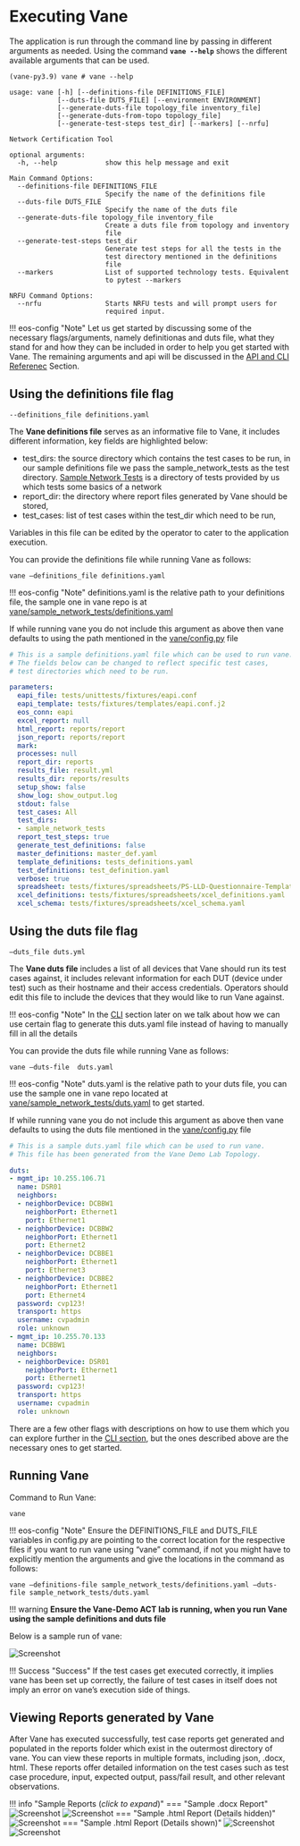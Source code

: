 # Executing Vane

The application is run through the command line by passing in
different arguments as needed. Using the command **```vane --help```**
shows the different available arguments that can be used.

```text
(vane-py3.9) vane # vane --help

usage: vane [-h] [--definitions-file DEFINITIONS_FILE]
            [--duts-file DUTS_FILE] [--environment ENVIRONMENT]
            [--generate-duts-file topology_file inventory_file]
            [--generate-duts-from-topo topology_file]
            [--generate-test-steps test_dir] [--markers] [--nrfu]

Network Certification Tool

optional arguments:
  -h, --help            show this help message and exit

Main Command Options:
  --definitions-file DEFINITIONS_FILE
                        Specify the name of the definitions file
  --duts-file DUTS_FILE
                        Specify the name of the duts file
  --generate-duts-file topology_file inventory_file
                        Create a duts file from topology and inventory
                        file
  --generate-test-steps test_dir
                        Generate test steps for all the tests in the
                        test directory mentioned in the definitions
                        file
  --markers             List of supported technology tests. Equivalent
                        to pytest --markers

NRFU Command Options:
  --nrfu                Starts NRFU tests and will prompt users for
                        required input.
```

!!! eos-config "Note"
    Let us get started by discussing some of the necessary flags/arguments,
    namely definitionas and duts file, what they stand for and how they can
    be included in order to help you get started with Vane.
    The remaining arguments and api will be discussed in the
    [API and CLI Referenec](../api_cli/cli.md) Section.

## Using the definitions file flag

``` text
--definitions_file definitions.yaml
```

The **Vane definitions file** serves as an informative file to Vane,
it includes different information, key fields are highlighted below:

- test_dirs: the source directory which contains the test cases to be run, in our
  sample definitions file we pass the sample_network_tests as the test directory.
  [Sample Network Tests](https://github.com/aristanetworks/vane/tree/develop/sample_network_tests)
  is a directory of tests provided by us which tests some basics of a network
- report_dir: the directory where report files generated by Vane should be stored,
- test_cases:  list of test cases within the test_dir which need to be run,

Variables in this file can be edited by the operator to cater to the application
execution.

You can provide the definitions file while running Vane as follows:

``` text
vane –definitions_file definitions.yaml
```

!!! eos-config "Note"
    definitions.yaml is the relative path to your definitions file,
    the sample one in vane repo is at
    [vane/sample_network_tests/definitions.yaml](<https://github.com/aristanetworks/vane/blob/develop/sample_network_tests/definitions.yaml>)

If while running vane you do not include this argument as above then
vane defaults to using the path mentioned in the
[vane/config.py](https://github.com/aristanetworks/vane/blob/develop/vane/config.py)
file

``` yaml title=" Sample definitions.yaml" hl_lines="14 20 21 22"
# This is a sample definitions.yaml file which can be used to run vane.
# The fields below can be changed to reflect specific test cases,
# test directories which need to be run.

parameters:
  eapi_file: tests/unittests/fixtures/eapi.conf
  eapi_template: tests/fixtures/templates/eapi.conf.j2
  eos_conn: eapi
  excel_report: null
  html_report: reports/report
  json_report: reports/report
  mark: 
  processes: null
  report_dir: reports
  results_file: result.yml
  results_dir: reports/results
  setup_show: false
  show_log: show_output.log
  stdout: false
  test_cases: All
  test_dirs: 
  - sample_network_tests
  report_test_steps: true
  generate_test_definitions: false
  master_definitions: master_def.yaml
  template_definitions: tests_definitions.yaml
  test_definitions: test_definition.yaml
  verbose: true
  spreadsheet: tests/fixtures/spreadsheets/PS-LLD-Questionnaire-Template.xlsx
  xcel_definitions: tests/fixtures/spreadsheets/xcel_definitions.yaml
  xcel_schema: tests/fixtures/spreadsheets/xcel_schema.yaml

```

## Using the duts file flag

``` text
–duts_file duts.yml
```

The **Vane duts file** includes a list of all devices that Vane should
run its test cases against, it includes relevant information for each DUT
(device under test) such as their hostname and their access credentials.
Operators should edit this file to include the devices that they would
like to run Vane against.

!!! eos-config "Note"
    In the [CLI](../api_cli/cli.md#using-the----generate-duts-file-flag)
    section later on we talk about how
    we can use certain flag to generate this duts.yaml file instead of having
    to manually fill in all the details

You can provide the duts file while running Vane as follows:

``` text
vane –duts-file  duts.yaml
```

!!! eos-config "Note"
    duts.yaml is the relative path to your duts file,
    you can use the sample one in vane repo located at
    [vane/sample_network_tests/duts.yaml](<https://github.com/aristanetworks/vane/blob/develop/sample_network_tests/duts.yaml>)
    to get started.

If while running vane you do not include this argument as
above then vane defaults to using the duts file mentioned in the
[vane/config.py](https://github.com/aristanetworks/vane/blob/develop/vane/config.py)
file

``` yaml title=" Sample duts.yaml" hl_lines="5-23"
# This is a sample duts.yaml file which can be used to run vane.
# This file has been generated from the Vane Demo Lab Topology.

duts:
- mgmt_ip: 10.255.106.71
  name: DSR01
  neighbors:
  - neighborDevice: DCBBW1
    neighborPort: Ethernet1
    port: Ethernet1
  - neighborDevice: DCBBW2
    neighborPort: Ethernet1
    port: Ethernet2
  - neighborDevice: DCBBE1
    neighborPort: Ethernet1
    port: Ethernet3
  - neighborDevice: DCBBE2
    neighborPort: Ethernet1
    port: Ethernet4
  password: cvp123!
  transport: https
  username: cvpadmin
  role: unknown
- mgmt_ip: 10.255.70.133
  name: DCBBW1
  neighbors:
  - neighborDevice: DSR01
    neighborPort: Ethernet1
    port: Ethernet1
  password: cvp123!
  transport: https
  username: cvpadmin
  role: unknown
```

There are a few other flags with descriptions on how to use them
which you can explore further in the [CLI section](../api_cli/cli.md),
but the ones described above are the necessary ones to get started.

## Running Vane

Command to Run Vane:

``` text
vane
```

!!! eos-config "Note"
    Ensure the DEFINITIONS_FILE and DUTS_FILE variables in config.py
    are pointing to the correct location for the respective files if
    you want to run vane using “vane” command, if not you might have
    to explicitly mention the arguments and give the locations in
    the command as follows:

  ``` text
  vane –definitions-file sample_network_tests/definitions.yaml –duts-file sample_network_tests/duts.yaml
  ```

!!! warning
    **Ensure the Vane-Demo ACT lab is running, when you run Vane**
    **using the sample definitions and duts file**

Below is a sample run of vane:

![Screenshot](../images/vane_run.png)

!!! Success "Success"
    If the test cases get executed correctly, it implies vane
    has been set up correctly, the failure of test cases in itself
    does not imply an error on vane’s execution side of things.

## Viewing Reports generated by Vane

After Vane has executed successfully, test case reports get generated
and populated in the reports folder which exist in the outermost
directory of vane. You can view these reports in multiple formats,
including json, .docx, html. These reports offer detailed information
on the test cases such as test case procedure, input, expected output,
pass/fail result, and other relevant observations.

!!! info "Sample Reports (*click to expand*)"
    === "Sample .docx Report"
        ![Screenshot](../images/report_one.png)
        ![Screenshot](../images/report_two.png)
    === "Sample .html Report (Details hidden)"
        ![Screenshot](../images/html_report_details_hidden.png)
    === "Sample .html Report (Details shown)"
        ![Screenshot](../images/html_report_details_shown_one.png)
        ![Screenshot](../images/html_report_details_shown_two.png)
